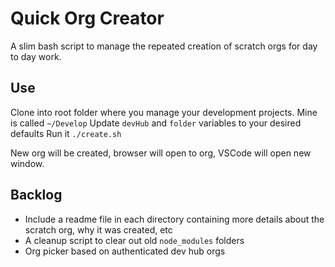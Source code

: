 # Quick Org Creator

A slim bash script to manage the repeated creation of scratch orgs for day to day work.

## Use

Clone into root folder where you manage your development projects. Mine is called `~/Develop`
Update `devHub` and `folder` variables to your desired defaults
Run it `./create.sh`

New org will be created, browser will open to org, VSCode will open new window.

## Backlog

- Include a readme file in each directory containing more details about the scratch org, why it was created, etc
- A cleanup script to clear out old `node_modules` folders 
- Org picker based on authenticated dev hub orgs